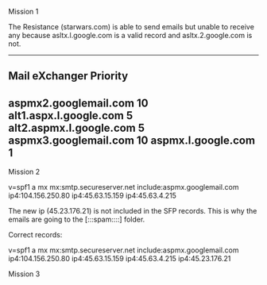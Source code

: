 Mission 1




The Resistance (starwars.com) is able to send emails but unable to receive any because asltx.l.google.com is a valid record and  asltx.2.google.com is not.



---------------------------------------------------------------------------
Mail eXchanger 	Priority
------------------------------
aspmx2.googlemail.com 	10
alt1.aspx.l.google.com 	5
alt2.aspmx.l.google.com 	5
aspmx3.googlemail.com 	10
aspmx.l.google.com 	1
---------------------------------------------------------------------------




Mission 2

v=spf1 a mx mx:smtp.secureserver.net include:aspmx.googlemail.com ip4:104.156.250.80 ip4:45.63.15.159 ip4:45.63.4.215

The new ip (45.23.176.21) is not included in the SFP records.
This is why the emails are going to the [:::spam::::] folder.

<!----
      Now I am hungry and want some SPAM.
      pause()
      Well we can't have everything...
      Will check the Cantina later. -
                                    ---->

Correct records:

v=spf1 a mx mx:smtp.secureserver.net include:aspmx.googlemail.com ip4:104.156.250.80 ip4:45.63.15.159 ip4:45.63.4.215 ip4:45.23.176.21




Mission 3

